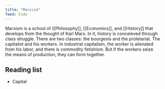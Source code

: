 ```yaml
---
title: "Marxism"
feed: hide
---
```


Marxism is a school of [[Philosophy]], [[Economics]], and [[History]] that develops from the thought of Karl Marx. In it, history is conceieved through class struggle. There are two classes: the bourgeois and the proletariat. The capitalist and his workers. In industrial capitalism, the worker is alienated from his labor, and there is commodity fetishism. But if the workers seize the means of production, they can form together. 

## Reading list

* Capital